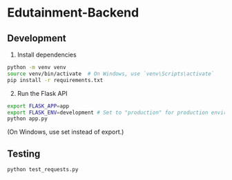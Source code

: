 # Edutainment-Backend

## Development

1. Install dependencies

```bash
python -m venv venv
source venv/bin/activate  # On Windows, use `venv\Scripts\activate`
pip install -r requirements.txt
```

2. Run the Flask API

```bash
export FLASK_APP=app
export FLASK_ENV=development # Set to "production" for production environment
python app.py
```

(On Windows, use set instead of export.)

## Testing

```bash
python test_requests.py
```

